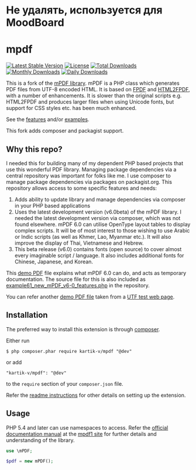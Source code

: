 Не удалять, используется для MoodBoard
====

mpdf
====

[![Latest Stable Version](https://poser.pugx.org/kartik-v/mpdf/v/stable)](https://packagist.org/packages/kartik-v/mpdf)
[![License](https://poser.pugx.org/kartik-v/mpdf/license)](https://packagist.org/packages/kartik-v/mpdf)
[![Total Downloads](https://poser.pugx.org/kartik-v/mpdf/downloads)](https://packagist.org/packages/kartik-v/mpdf)
[![Monthly Downloads](https://poser.pugx.org/kartik-v/mpdf/d/monthly)](https://packagist.org/packages/kartik-v/mpdf)
[![Daily Downloads](https://poser.pugx.org/kartik-v/mpdf/d/daily)](https://packagist.org/packages/kartik-v/mpdf)

This is a fork of the [mPDF library](http://mpdf1.com/). mPDF is a PHP class which generates PDF files from UTF-8 encoded HTML. It is based on [FPDF](http://www.fpdf.org/) and [HTML2FPDF](http://html2fpdf.sourceforge.net/), with a number of enhancements.
It is slower than the original scripts e.g. HTML2FPDF and produces larger files when using Unicode fonts, but support for CSS styles etc. has been much enhanced.

See the [features](http://www.mpdf1.com/mpdf/index.php?page=Features) and/or [examples](http://www.mpdf1.com/mpdf/index.php?page=Examples).

This fork adds composer and packagist support.

Why this repo?
--------------

I needed this for building many of my dependent PHP based projects that use this wonderful PDF library. Managing package dependencies via a central repository was important for folks like me. I use composer to manage package dependencies via packages on packagist.org. This repository allows access to some specific features and needs:

1. Adds ability to update library and manage dependencies via composer in your PHP based applications
2. Uses the latest development version (v6.0beta) of the mPDF library. I needed the latest development version via composer, which was not found elsewhere. mPDF 6.0 can utilise OpenType layout tables to display complex scripts. It will be of most interest to those wishing to use Arabic or Indic scripts (as well as Khmer, Lao, Myanmar etc.). It will  also improve the display of Thai, Vietnamese and Hebrew.
3. This beta release (v6.0) contains fonts (open source) to cover almost every imaginable script / language. It also includes additional fonts for Chinese, Japanese, and Korean.

This [demo PDF](http://www.mpdf1.com/repos/example61_new_mPDF_v6-0_features.pdf) file explains what mPDF 6.0 can do, and acts as temporary documentation. The source file for this is also included as [example61_new_mPDF_v6-0_features.php](https://github.com/kartik-v/mpdf/blob/master/examples/example61_new_mPDF_v6-0_features.php) in the repository.

You can refer another [demo PDF file](http://www.mpdf1.com/repos/example_web.pdf) taken from a [UTF test web page](http://www.columbia.edu/~fdc/utf8/).

Installation
------------
The preferred way to install this extension is through [composer](http://getcomposer.org/download/).

Either run

```
$ php composer.phar require kartik-v/mpdf "@dev"
```

or add

```
"kartik-v/mpdf": "@dev"
```

to the ```require``` section of your `composer.json` file.

Refer the [readme instructions](https://github.com/kartik-v/mpdf/blob/master/README.txt) for other details on setting up the extension.


Usage
-----

PHP 5.4 and later can use namespaces to access. Refer the [official documentation manual](http://mpdf1.com/manual/index.php) at the [mpdf1 site](http://mpdf1.com) for further details and understanding of the library.

```php
use \mPDF;

$pdf = new mPDF();
```
